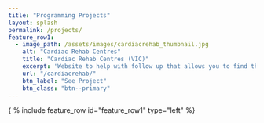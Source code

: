```yaml
---
title: "Programming Projects"
layout: splash
permalink: /projects/
feature_row1:
  - image_path: /assets/images/cardiacrehab_thumbnail.jpg
    alt: "Cardiac Rehab Centres"
    title: "Cardiac Rehab Centres (VIC)"
    excerpt: 'Website to help with follow up that allows you to find the closest cardiac rehab centre to a patient's address'
    url: "/cardiacrehab/"
    btn_label: "See Project"
    btn_class: "btn--primary"
---
```


{ % include feature_row id="feature_row1" type="left" %}